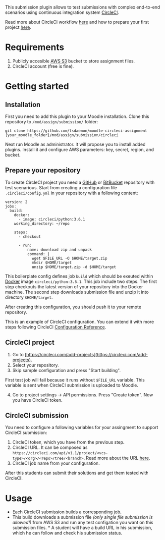 This submission plugin allows to test submissions with complex end-to-end scenarios using continuous integration system 
[CircleCI](https://circleci.com/).

Read more about CircleCI workflow [here](https://circleci.com/blog/what-is-continuous-integration/) and how to prepare your first project [here](https://circleci.com/docs/2.0/getting-started/).

# Requirements

1. Publicly accesible [AWS S3](https://aws.amazon.com/s3) bucket to store assignment files.
2. CircleCI account (free is fine).

# Getting started

## Installation

First you need to add this plugin to your Moodle installation. Clone this repository to `/mod/assign/submission/` folder:

```
git clone https://github.com/tsdaemon/moodle-circleci-assignment {your_moodle_folder}/mod/assign/submission/circleci
```

Next run Moodle as administrator. It will propose you to install added plugins. Install it and configure AWS parameters: key, secret, region, and bucket.

## Prepare your repository

To create CircleCI project you need a [GitHub](https://github.com) or [BitBucket](https://bitbucket.org/) repository with test scenarious. Start from creating 
a configuration file `.circleci/config.yml` in your repository with a following content:

```
version: 2
jobs:
  build:
    docker:
      - image: circleci/python:3.6.1
    working_directory: ~/repo

    steps:
      - checkout

      - run:
          name: download zip and unpack
          command: |
            wget $FILE_URL -O $HOME/target.zip
            mkdir $HOME/target
            unzip $HOME/target.zip -d $HOME/target
```

This boilerplate config defines job `build` which should be exeuted within [Docker](https://www.docker.com/) image `circleci/python:3.6.1`. This job include two steps. The first step checkouts the latest version of your repository into the Docker machine. The second step downloads submission file and unzip it into directory `$HOME/target`. 

After creating this configuration, you should push it to your remote repository.

This is an example of CircleCI configuration. You can extend it with more steps following CircleCI [Configuration Reference](https://circleci.com/docs/2.0/configuration-reference/).

## CircleCI project

1. Go to [https://circleci.com/add-projects](https://circleci.com/add-projects). 
2. Select your repository.
3. Skip sample configuration and press "Start building".

First test job will fail because it runs without `$FILE_URL` variable. This variable is sent when CircleCI submission is uploaded to Moodle.

4. Go to project settings -> API permissions. Press "Create token". Now you have CircleCI token.

## CircleCI submission

You need to configure a following variables for your assingment to support CircleCI submission:

1. CircleCI token, which you have from the previous step.
2. CircleCI URL. It can be composed as `https://circleci.com/api/v1.1/project/<vcs-type>/<org>/<repo>/tree/<branch>`. Read more about the URL [here](https://circleci.com/docs/2.0/api-job-trigger/).
3. CircleCI job name from your configuration.

After this students can submit their solutions and get them tested with CircleCI.

# Usage

* Each CircleCI submission builds a corresponding job. 
* This build downloads a submission file *(only single file submission is allowed!)* from AWS S3 and run any test configation you want on this submission files. * A student will have a build URL in his submission, which he can follow and check his submission status.
